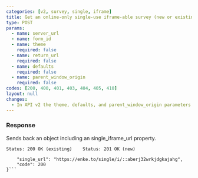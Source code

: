 ```yaml
---
categories: [v2, survey, single, iframe]
title: Get an online-only single-use iframe-able survey (new or existing)
type: POST
params: 
  - name: server_url 
  - name: form_id
  - name: theme
    required: false
  - name: return_url
    required: false
  - name: defaults
    required: false
  - name: parent_window_origin
    required: false
codes: [200, 400, 401, 403, 404, 405, 410]
layout: null
changes: 
  - In API v2 the theme, defaults, and parent_window_origin parameters were added.
---
```


### Response

Sends back an object including an single_iframe_url property.

```Status: 200 OK (existing)    Status: 201 OK (new)```
```{
    "single_url": "https://enke.to/single/i/::aberj32wrkjdgkajahg",
    "code": 200
}```
